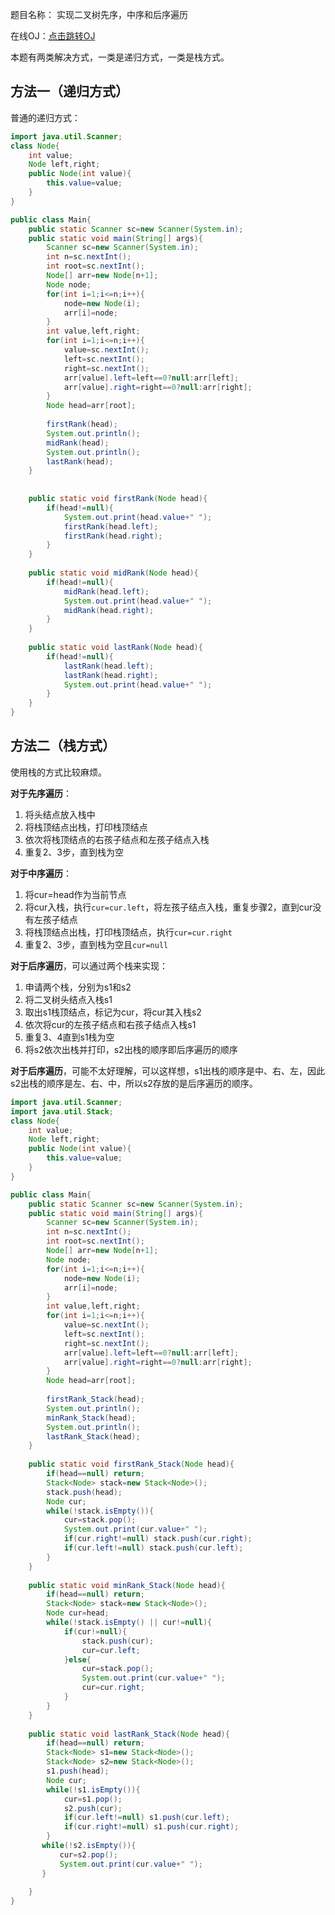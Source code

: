 题目名称： 实现二叉树先序，中序和后序遍历

在线OJ：[点击跳转OJ](https://www.nowcoder.com/practice/566f7f9d68c24691aa5abd8abefa798c?tpId=101&tqId=33229&rp=1&ru=%2Fta%2Fprogrammer-code-interview-guide&qru=%2Fta%2Fprogrammer-code-interview-guide%2Fquestion-ranking&tab=answerKey)



本题有两类解决方式，一类是递归方式，一类是栈方式。

## 方法一（递归方式）

普通的递归方式：

```java
import java.util.Scanner;
class Node{
	int value;
	Node left,right;
	public Node(int value){
		this.value=value;
	}
}

public class Main{
    public static Scanner sc=new Scanner(System.in);
    public static void main(String[] args){
		Scanner sc=new Scanner(System.in);
		int n=sc.nextInt();
		int root=sc.nextInt();
		Node[] arr=new Node[n+1];
		Node node;
		for(int i=1;i<=n;i++){
			node=new Node(i);
			arr[i]=node;
		}
		int value,left,right;
		for(int i=1;i<=n;i++){
			value=sc.nextInt();
			left=sc.nextInt();
			right=sc.nextInt();
			arr[value].left=left==0?null:arr[left];
			arr[value].right=right==0?null:arr[right];
		}
		Node head=arr[root];
        
        firstRank(head);
        System.out.println();
        midRank(head);
        System.out.println();
        lastRank(head);
    }
    
    
    public static void firstRank(Node head){
        if(head!=null){
            System.out.print(head.value+" ");
            firstRank(head.left);
            firstRank(head.right);
        }
    }
    
    public static void midRank(Node head){
        if(head!=null){
            midRank(head.left);
            System.out.print(head.value+" ");
            midRank(head.right);
        }
    }
    
    public static void lastRank(Node head){
        if(head!=null){
            lastRank(head.left);
            lastRank(head.right);
            System.out.print(head.value+" ");
        }
    }    
}
```



## 方法二（栈方式）

使用栈的方式比较麻烦。

**对于先序遍历**：

1. 将头结点放入栈中
2. 将栈顶结点出栈，打印栈顶结点
3. 依次将栈顶结点的右孩子结点和左孩子结点入栈
4. 重复2、3步，直到栈为空



**对于中序遍历**：

1. 将cur=head作为当前节点
2. 将cur入栈，执行`cur=cur.left`，将左孩子结点入栈，重复步骤2，直到cur没有左孩子结点
3. 将栈顶结点出栈，打印栈顶结点，执行`cur=cur.right`
4. 重复2、3步，直到栈为空且`cur=null`



**对于后序遍历**，可以通过两个栈来实现：

1. 申请两个栈，分别为s1和s2
2. 将二叉树头结点入栈s1
3. 取出s1栈顶结点，标记为cur，将cur其入栈s2
4. 依次将cur的左孩子结点和右孩子结点入栈s1
5. 重复3、4直到s1栈为空
6. 将s2依次出栈并打印，s2出栈的顺序即后序遍历的顺序

**对于后序遍历**，可能不太好理解，可以这样想，s1出栈的顺序是中、右、左，因此s2出栈的顺序是左、右、中，所以s2存放的是后序遍历的顺序。





```java
import java.util.Scanner;
import java.util.Stack;
class Node{
	int value;
	Node left,right;
	public Node(int value){
		this.value=value;
	}
}

public class Main{
    public static Scanner sc=new Scanner(System.in);
    public static void main(String[] args){
		Scanner sc=new Scanner(System.in);
		int n=sc.nextInt();
        int root=sc.nextInt();
        Node[] arr=new Node[n+1];
		Node node;
		for(int i=1;i<=n;i++){
			node=new Node(i);
			arr[i]=node;
		}
		int value,left,right;
		for(int i=1;i<=n;i++){
			value=sc.nextInt();
			left=sc.nextInt();
			right=sc.nextInt();
			arr[value].left=left==0?null:arr[left];
			arr[value].right=right==0?null:arr[right];
		}
		Node head=arr[root];
        
        firstRank_Stack(head);
        System.out.println();
        minRank_Stack(head);
        System.out.println();
        lastRank_Stack(head);
    }
    
    public static void firstRank_Stack(Node head){
        if(head==null) return;
        Stack<Node> stack=new Stack<Node>();
        stack.push(head);
        Node cur;
        while(!stack.isEmpty()){
            cur=stack.pop();
            System.out.print(cur.value+" ");
            if(cur.right!=null) stack.push(cur.right);
            if(cur.left!=null) stack.push(cur.left);
        }
    }
    
    public static void minRank_Stack(Node head){
        if(head==null) return;
        Stack<Node> stack=new Stack<Node>();
        Node cur=head;
        while(!stack.isEmpty() || cur!=null){
            if(cur!=null){
                stack.push(cur);
                cur=cur.left;
            }else{
                cur=stack.pop();
                System.out.print(cur.value+" ");
                cur=cur.right;
            }
        }
    }
    
    public static void lastRank_Stack(Node head){
        if(head==null) return;
        Stack<Node> s1=new Stack<Node>();
        Stack<Node> s2=new Stack<Node>();
        s1.push(head);
        Node cur;
        while(!s1.isEmpty()){
            cur=s1.pop();
            s2.push(cur);
            if(cur.left!=null) s1.push(cur.left);
            if(cur.right!=null) s1.push(cur.right);
        }
       while(!s2.isEmpty()){
           cur=s2.pop();
           System.out.print(cur.value+" ");
       }
        
    }
}
```

